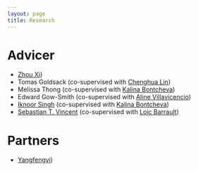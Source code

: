 ```yaml
---
layout: page
title: Research
---
```


# Advicer
- [Zhou Xi](https://scholar.google.com.hk/citations?user=CItAEdQAAAAJ&hl=en))
- Tomas Goldsack (co-supervised with [Chenghua Lin](https://www.sheffield.ac.uk/dcs/people/academic/chenghua-lin))
- Melissa Thong (co-supervised with [Kalina Bontcheva](https://www.sheffield.ac.uk/dcs/people/academic/kalina-bontcheva))
- Edward Gow-Smith (co-supervised with [Aline Villavicencio](https://www.sheffield.ac.uk/dcs/people/academic/aline-villavicencio))
- [Iknoor Singh](https://iknoorjobs.github.io) (co-supervised with [Kalina Bontcheva](https://www.sheffield.ac.uk/dcs/people/academic/kalina-bontcheva))
- [Sebastian T. Vincent](http://staffwww.dcs.shef.ac.uk/people/S.Vincent/) (co-supervised with [Loic Barrault](https://loicbarrault.github.io))

# Partners 
- [Yangfengyi](https://scholar.google.com.hk/citations?user=3IRLui8AAAAJ&hl=en)) 




